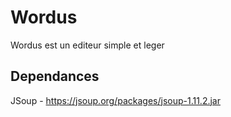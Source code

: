 # Wordus

Wordus est un editeur simple et leger

## Dependances 

JSoup - https://jsoup.org/packages/jsoup-1.11.2.jar
